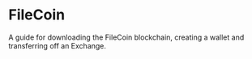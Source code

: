 # FileCoin
 A guide for downloading the FileCoin blockchain, creating a wallet and transferring off an Exchange.
